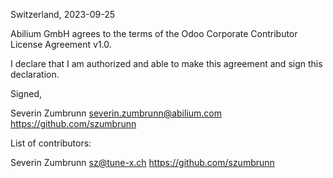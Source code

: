Switzerland, 2023-09-25

Abilium GmbH agrees to the terms of the Odoo Corporate Contributor License
Agreement v1.0.

I declare that I am authorized and able to make this agreement and sign this
declaration.

Signed,

Severin Zumbrunn severin.zumbrunn@abilium.com  https://github.com/szumbrunn

List of contributors:

Severin Zumbrunn sz@tune-x.ch https://github.com/szumbrunn
